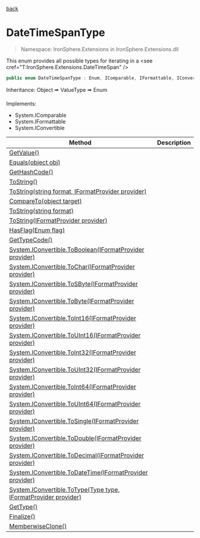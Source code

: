 ﻿[back](/IronSphere.Extensions/types)

# DateTimeSpanType

> Namespace: IronSphere.Extensions in  IronSphere.Extensions.dll

This enum provides all possible types for iterating in a &lt;see cref=&quot;T:IronSphere.Extensions.DateTimeSpan&quot; /&gt;

```csharp
public enum DateTimeSpanType : Enum, IComparable, IFormattable, IConvertible
```
Inheritance: Object &#129050; ValueType &#129050; Enum


Implements:

* System.IComparable
* System.IFormattable
* System.IConvertible



| Method | Description |
| --- | --- |
| [GetValue()](DateTimeSpanType_GetValue()) |  |
| [Equals(object obj)](DateTimeSpanType_Equals(Object)) |  |
| [GetHashCode()](DateTimeSpanType_GetHashCode()) |  |
| [ToString()](DateTimeSpanType_ToString()) |  |
| [ToString(string format, IFormatProvider provider)](DateTimeSpanType_ToString(String,IFormatProvider)) |  |
| [CompareTo(object target)](DateTimeSpanType_CompareTo(Object)) |  |
| [ToString(string format)](DateTimeSpanType_ToString(String)) |  |
| [ToString(IFormatProvider provider)](DateTimeSpanType_ToString(IFormatProvider)) |  |
| [HasFlag(Enum flag)](DateTimeSpanType_HasFlag(Enum)) |  |
| [GetTypeCode()](DateTimeSpanType_GetTypeCode()) |  |
| [System.IConvertible.ToBoolean(IFormatProvider provider)](DateTimeSpanType_System.IConvertible.ToBoolean(IFormatProvider)) |  |
| [System.IConvertible.ToChar(IFormatProvider provider)](DateTimeSpanType_System.IConvertible.ToChar(IFormatProvider)) |  |
| [System.IConvertible.ToSByte(IFormatProvider provider)](DateTimeSpanType_System.IConvertible.ToSByte(IFormatProvider)) |  |
| [System.IConvertible.ToByte(IFormatProvider provider)](DateTimeSpanType_System.IConvertible.ToByte(IFormatProvider)) |  |
| [System.IConvertible.ToInt16(IFormatProvider provider)](DateTimeSpanType_System.IConvertible.ToInt16(IFormatProvider)) |  |
| [System.IConvertible.ToUInt16(IFormatProvider provider)](DateTimeSpanType_System.IConvertible.ToUInt16(IFormatProvider)) |  |
| [System.IConvertible.ToInt32(IFormatProvider provider)](DateTimeSpanType_System.IConvertible.ToInt32(IFormatProvider)) |  |
| [System.IConvertible.ToUInt32(IFormatProvider provider)](DateTimeSpanType_System.IConvertible.ToUInt32(IFormatProvider)) |  |
| [System.IConvertible.ToInt64(IFormatProvider provider)](DateTimeSpanType_System.IConvertible.ToInt64(IFormatProvider)) |  |
| [System.IConvertible.ToUInt64(IFormatProvider provider)](DateTimeSpanType_System.IConvertible.ToUInt64(IFormatProvider)) |  |
| [System.IConvertible.ToSingle(IFormatProvider provider)](DateTimeSpanType_System.IConvertible.ToSingle(IFormatProvider)) |  |
| [System.IConvertible.ToDouble(IFormatProvider provider)](DateTimeSpanType_System.IConvertible.ToDouble(IFormatProvider)) |  |
| [System.IConvertible.ToDecimal(IFormatProvider provider)](DateTimeSpanType_System.IConvertible.ToDecimal(IFormatProvider)) |  |
| [System.IConvertible.ToDateTime(IFormatProvider provider)](DateTimeSpanType_System.IConvertible.ToDateTime(IFormatProvider)) |  |
| [System.IConvertible.ToType(Type type, IFormatProvider provider)](DateTimeSpanType_System.IConvertible.ToType(Type,IFormatProvider)) |  |
| [GetType()](DateTimeSpanType_GetType()) |  |
| [Finalize()](DateTimeSpanType_Finalize()) |  |
| [MemberwiseClone()](DateTimeSpanType_MemberwiseClone()) |  |

